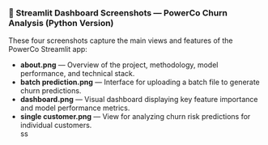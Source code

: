 ### 📸 Streamlit Dashboard Screenshots — PowerCo Churn Analysis (Python Version)

These four screenshots capture the main views and features of the PowerCo Streamlit app:

- **about.png** — Overview of the project, methodology, model performance, and technical stack.  
- **batch prediction.png** — Interface for uploading a batch file to generate churn predictions.  
- **dashboard.png** — Visual dashboard displaying key feature importance and model performance metrics.  
- **single customer.png** — View for analyzing churn risk predictions for individual customers.  
ss